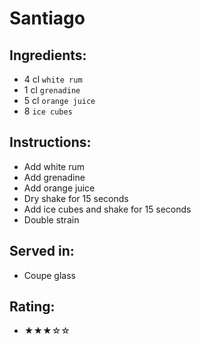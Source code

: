 # Santiago

## Ingredients:
- 4 cl `white rum`
- 1 cl `grenadine`
- 5 cl `orange juice`
- 8 `ice cubes`

## Instructions:
- Add white rum
- Add grenadine
- Add orange juice
- Dry shake for 15 seconds
- Add ice cubes and shake for 15 seconds
- Double strain

## Served in:
- Coupe glass

## Rating:
- ★★★☆☆